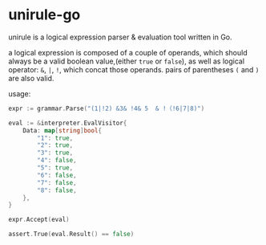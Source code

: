 # unirule-go

unirule is a logical expression parser & evaluation tool written in Go.

a logical expression is composed of a couple of operands, which should always be a valid boolean value,(either `true` or `false`), as well as logical operator: `&`, `|`, `!`, which concat those operands. pairs of parentheses `(` and `)` are also valid. 

usage:
```Go
expr := grammar.Parse("(1|!2) &3& !4& 5  & !（!6|7|8)")

eval := &interpreter.EvalVisitor{
	Data: map[string]bool{
		"1": true,
		"2": true,
		"3": true,
		"4": false,
		"5": true,
		"6": false,
		"7": false,
		"8": false,
	},
}

expr.Accept(eval)

assert.True(eval.Result() == false)
```
